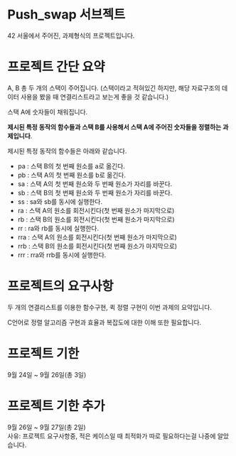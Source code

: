# Push_swap 서브젝트

42 서울에서 주어진, 과제형식의 프로젝트입니다.  

# 프로젝트 간단 요약

A, B 총 두 개의 스택이 주어집니다. (스택이라고 적혀있긴 하지만, 해당 자료구조의 데이터 사용을 봤을 때 연결리스트라고 보는게 좋을 것 같습니다.)

스택 A에 숫자들이 채워집니다.

**제시된 특정 동작의 함수들과 스택 B를 사용해서 스택 A에 주어진 숫자들을 정렬하는 과제입니다**.

제시된 특정 동작의 함수들은 아래와 같습니다.

- pa : 스택 B의 첫 번째 원소를 a로 옮긴다.
- pb : 스택 A의 첫 번째 원소를 b로 옮긴다.
- sa : 스택 A의 첫 번째 원소와 두 번째 원소가 자리를 바꾼다.
- sb : 스택 B의 첫 번째 원소와 두 번째 원소가 자리를 바꾼다.
- ss : sa와 sb를 동시에 실행한다.
- ra : 스택 A의 원소를 회전시킨다(첫 번째 원소가 마지막으로)
- rb : 스택 B의 원소를 회전시킨다(첫 번째 원소가 마지막으로)
- rr : ra와 rb를 동시에 실행한다.
- rra : 스택 A의 원소를 회전시킨다(첫 번째 원소가 마지막으로)
- rrb : 스택 B의 원소를 회전시킨다(첫 번째 원소가 마지막으로)
- rrr : rra와 rrb를 동시에 실행한다.

# 프로젝트의 요구사항

두 개의 연결리스트를 이용한 함수구현, 퀵 정렬 구현이 이번 과제의 요약입니다.

C언어로 정렬 알고리즘 구현과 효율과 복잡도에 대한 이해 또한 필요합니다.

# 프로젝트 기한

9월 24일 ~ 9월 26일(총 3일)

# 프로젝트 기한 추가

9월 26일 ~ 9월 27일(총 2일)  
사유: 프로젝트 요구사항중, 적은 케이스일 때 최적화가 따로 필요하다는걸 나중에 알았습니다.
